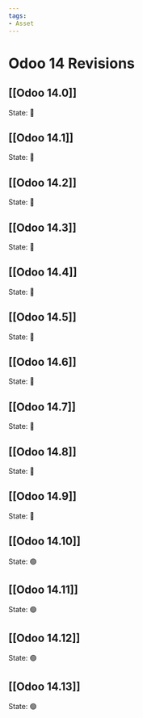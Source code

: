 ```yaml
---
tags:
- Asset
---
```

# Odoo 14 Revisions

## [[Odoo 14.0]]

State: 🔴

## [[Odoo 14.1]]

State: 🔴

## [[Odoo 14.2]]

State: 🔴

## [[Odoo 14.3]]

State: 🔴

##  [[Odoo 14.4]]

State: 🔴

##  [[Odoo 14.5]]

State: 🔴

##  [[Odoo 14.6]]

State: 🔴

##  [[Odoo 14.7]]

State: 🔴

## [[Odoo 14.8]]

State: 🔴

## [[Odoo 14.9]]

State: 🔴

## [[Odoo 14.10]]

State: 🟢

## [[Odoo 14.11]]

State: 🟢

## [[Odoo 14.12]]

State: 🟢

## [[Odoo 14.13]]

State: 🟢
